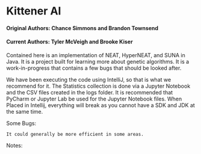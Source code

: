 # Kittener AI
#### Original Authors: Chance Simmons and Brandon Townsend
#### Current Authors: Tyler McVeigh and Brooke Kiser

Contained here is an implementation of NEAT, HyperNEAT, and SUNA in Java. It is a project built for learning more about genetic algorithms. It is a work-in-progress that contains a few bugs that should be looked after.

We have been executing the code using IntelliJ, so that is what we recommend for it. The Statistics collection is done via a Jupyter Notebook and the CSV files created in the logs folder. It is recommended that PyCharm or Jupyter Lab be used for the Jupyter Notebook files. When Placed in Intellij, everything will break as you cannot have a SDK and JDK at the same time.

Some Bugs:

    It could generally be more efficient in some areas.

Notes:
    
